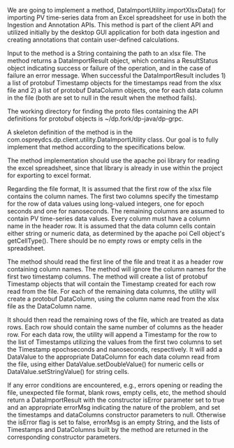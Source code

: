 We are going to implement a method, DataImportUtility.importXlsxData() for importing PV time-series data from an Excel spreadsheet for use in both the Ingestion and Annotation APIs. This method is part of the client API and utilized initially by the desktop GUI application for both data ingestion and creating annotations that contain user-defined calculations.

Input to the method is a String containing the path to an xlsx file.  The method returns a DataImportResult object, which contains a ResultStatus object indicating success or failure of the operation, and in the case of failure an error message. When successful the DataImportResult includes 1) a list of protobuf Timestamp objects for the timestamps read from the xlsx file and 2) a list of protobuf DataColumn objects, one for each data column in the file (both are set to null in the result when the method fails).

The working directory for finding the proto files containing the API definitions for protobuf objects is ~/dp.fork/dp-java/dp-grpc.

A skeleton definition of the method is in the com.ospreydcs.dp.client.utility.DataImportUtility class.  Our goal is to fully implement that method according to the specifications below.

The method implementation should use the apache poi library for reading the excel spreadsheet, since that library is already in use within the project for exporting to excel format.

Regarding the file format, It is assumed that the first row of the xlsx file contains the column names.  The first two columns specify the timestamp for the row of data values using long-valued integers, one for epoch seconds and one for nanoseconds.  The remaining columns are assumed to contain PV time-series data values.  Every column must have a column name in the header row.  It is assumed that the data column cells contain either string or numeric data, as determined by the apache poi Cell object's getCellType().  There should be no empty rows or empty cells in the spreadsheet.

The method should read the first line of the file and treat it as a header row containing column names.  The method will ignore the column names for the first two timestamp columns.  The method will create a list of protobuf Timestamp objects that will contain the Timestamp created for each row read from the file.  For each of the remaining data columns, the utility will create a protobuf DataColumn, using the column name read from the xlsx file as the DataColumn name.

It should then read the remaining rows of the file, which are treated as data rows.  Each row should contain the same number of columns as the header row.  For each data row, the utility will append a Timestamp for the row to the list of Timestamps utilizing the values from the first two columns to set the Timestamp epochseconds and nanoseconds, respectively.  It will add a DataValue to the appropriate DataColumn for each data column read from the file, using either DataValue.setDoubleValue() for numeric cells or DataValue.setStringValue() for string cells.

If any error conditions are encountered, e.g., errors opening or reading the file, unexpected file format, blank rows, empty cells, etc, the method should return a DataImportResult with the constructor isError parameter set to true and an appropriate errorMsg indicating the nature of the problem, and set the timestamps and dataColumns constructor parameters to null.  Otherwise the isError flag is set to false, errorMsg is an empty String, and the lists of Timestamps and DataColumns built by the method are returned in the corresponding constructor parameters.
